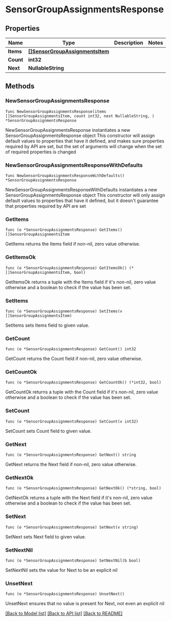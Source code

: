 # SensorGroupAssignmentsResponse

## Properties

Name | Type | Description | Notes
------------ | ------------- | ------------- | -------------
**Items** | [**[]SensorGroupAssignmentsItem**](SensorGroupAssignmentsItem.md) |  | 
**Count** | **int32** |  | 
**Next** | **NullableString** |  | 

## Methods

### NewSensorGroupAssignmentsResponse

`func NewSensorGroupAssignmentsResponse(items []SensorGroupAssignmentsItem, count int32, next NullableString, ) *SensorGroupAssignmentsResponse`

NewSensorGroupAssignmentsResponse instantiates a new SensorGroupAssignmentsResponse object
This constructor will assign default values to properties that have it defined,
and makes sure properties required by API are set, but the set of arguments
will change when the set of required properties is changed

### NewSensorGroupAssignmentsResponseWithDefaults

`func NewSensorGroupAssignmentsResponseWithDefaults() *SensorGroupAssignmentsResponse`

NewSensorGroupAssignmentsResponseWithDefaults instantiates a new SensorGroupAssignmentsResponse object
This constructor will only assign default values to properties that have it defined,
but it doesn't guarantee that properties required by API are set

### GetItems

`func (o *SensorGroupAssignmentsResponse) GetItems() []SensorGroupAssignmentsItem`

GetItems returns the Items field if non-nil, zero value otherwise.

### GetItemsOk

`func (o *SensorGroupAssignmentsResponse) GetItemsOk() (*[]SensorGroupAssignmentsItem, bool)`

GetItemsOk returns a tuple with the Items field if it's non-nil, zero value otherwise
and a boolean to check if the value has been set.

### SetItems

`func (o *SensorGroupAssignmentsResponse) SetItems(v []SensorGroupAssignmentsItem)`

SetItems sets Items field to given value.


### GetCount

`func (o *SensorGroupAssignmentsResponse) GetCount() int32`

GetCount returns the Count field if non-nil, zero value otherwise.

### GetCountOk

`func (o *SensorGroupAssignmentsResponse) GetCountOk() (*int32, bool)`

GetCountOk returns a tuple with the Count field if it's non-nil, zero value otherwise
and a boolean to check if the value has been set.

### SetCount

`func (o *SensorGroupAssignmentsResponse) SetCount(v int32)`

SetCount sets Count field to given value.


### GetNext

`func (o *SensorGroupAssignmentsResponse) GetNext() string`

GetNext returns the Next field if non-nil, zero value otherwise.

### GetNextOk

`func (o *SensorGroupAssignmentsResponse) GetNextOk() (*string, bool)`

GetNextOk returns a tuple with the Next field if it's non-nil, zero value otherwise
and a boolean to check if the value has been set.

### SetNext

`func (o *SensorGroupAssignmentsResponse) SetNext(v string)`

SetNext sets Next field to given value.


### SetNextNil

`func (o *SensorGroupAssignmentsResponse) SetNextNil(b bool)`

 SetNextNil sets the value for Next to be an explicit nil

### UnsetNext
`func (o *SensorGroupAssignmentsResponse) UnsetNext()`

UnsetNext ensures that no value is present for Next, not even an explicit nil

[[Back to Model list]](../README.md#documentation-for-models) [[Back to API list]](../README.md#documentation-for-api-endpoints) [[Back to README]](../README.md)


